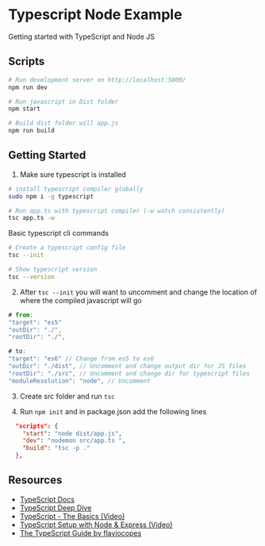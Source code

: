 # Typescript Node Example

Getting started with TypeScript and Node JS

## Scripts

```bash
# Run development server on http://localhost:5000/
npm run dev

# Run javascript in Dist folder
npm start

# Build dist folder will app.js
npm run build
```

## Getting Started

1. Make sure typescript is installed

```bash
# install typescript compiler globally
sudo npm i -g typescript

# Run app.ts with typescript compiler (-w watch consistently)
tsc app.ts -w
```

Basic typescript cli commands

```bash
# Create a typescript config file
tsc --init

# Show typescript version
tsc --version
```

2. After `tsc --init` you will want to uncomment and change the location of where the compiled javascript will go

```javascript
# from:
"target": "es5"
"outDir": "./",
"rootDir": "./",

# to:
"target": "es6" // Change from es5 to es6
"outDir": "./dist", // Uncomment and change output dir for JS files
"rootDir": "./src", // Uncomment and change dir for typescript files
"moduleResolution": "node", // Uncomment
```

3. Create src folder and run `tsc`

4. Run `npm init` and in package.json add the following lines

```json
  "scripts": {
    "start": "node dist/app.js",
    "dev": "nodemon src/app.ts ",
    "build": "tsc -p ."
  },
```

## Resources

- [TypeScript Docs](https://www.typescriptlang.org/)
- [TypeScript Deep Dive](https://basarat.gitbook.io/typescript/)
- [TypeScript - The Basics (Video)](https://www.youtube.com/watch?v=ahCwqrYpIuM)
- [TypeScript Setup with Node & Express (Video)](https://www.youtube.com/watch?v=zRo2tvQpus8&t=446s)
- [The TypeScript Guide by flaviocopes](https://flaviocopes.com/typescript/)
